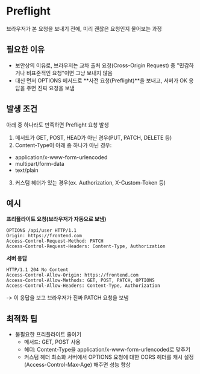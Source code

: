 # Preflight

브라우저가 본 요청을 보내기 전에, 미리 괜찮은 요청인지 물어보는 과정

## 필요한 이유

- 보안상의 이유로, 브라우저는 교차 출처 요청(Cross-Origin Request) 중 "민감하거나 비표준적인 요청"이면 그냥 보내지 않음
- 대신 먼저 OPTIONS 메서드로 **사전 요청(Preflight)**을 보내고, 서버가 OK 응답을 주면 진짜 요청을 보냄

## 발생 조건

아래 중 하나라도 만족하면 Preflight 요청 발생

1. 메서드가 GET, POST, HEAD가 아닌 경우(PUT, PATCH, DELETE 등)
2. Content-Type이 아래 중 하나가 아닌 경우:
  - application/x-www-form-urlencoded
  - multipart/form-data
  - text/plain
3. 커스텀 헤더가 있는 경우(ex. Authorization, X-Custom-Token 등)

## 예시

**프리플라이트 요청(브라우저가 자동으로 보냄)**

```
OPTIONS /api/user HTTP/1.1
Origin: https://frontend.com
Access-Control-Request-Method: PATCH
Access-Control-Request-Headers: Content-Type, Authorization
```

**서버 응답**

```
HTTP/1.1 204 No Content
Access-Control-Allow-Origin: https://frontend.com
Access-Control-Allow-Methods: GET, POST, PATCH, OPTIONS
Access-Control-Allow-Headers: Content-Type, Authorization
```

-> 이 응답을 보고 브라우저가 진짜 PATCH 요청을 보냄

## 최적화 팁

- 불필요한 프리플라이트 줄이기
  - 메서드: GET, POST 사용
  - 헤더: Content-Type을 application/x-www-form-urlencoded로 맞추기
  - 커스텀 헤더 최소화
서버에서 OPTIONS 요청에 대한 CORS 헤더를 캐시 설정(Access-Control-Max-Age) 해주면 성능 향상
